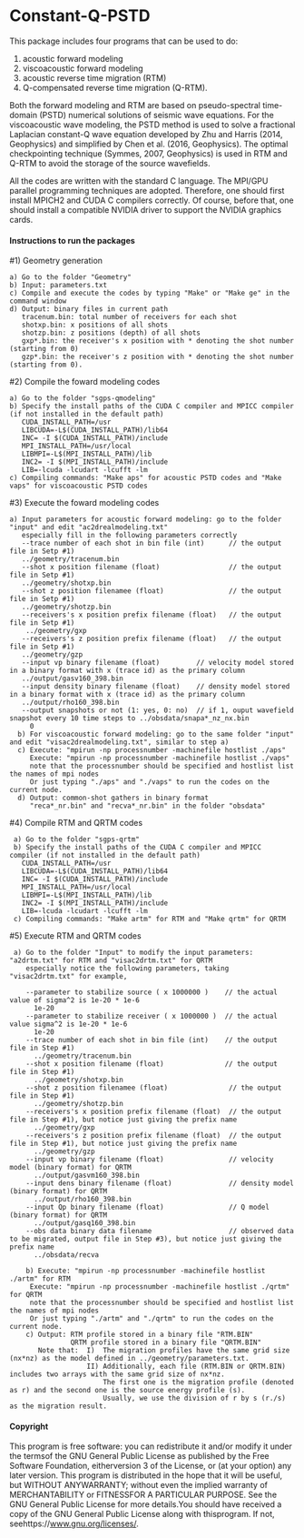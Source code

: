 # Constant-Q-PSTD

This package includes four programs that can be used to do:

1) acoustic forward modeling
2) viscoacoustic forward modeling
3) acoustic reverse time migration (RTM)
4) Q-compensated reverse time migration (Q-RTM).

Both the forward modeling and RTM are based on pseudo-spectral time-domain (PSTD) numerical solutions of seismic wave equations. For the viscoacoustic wave modeling, the PSTD method is used to solve a fractional Laplacian constant-Q wave equation developed by Zhu and Harris (2014, Geophysics) and simplified by Chen et al. (2016, Geophysics). The optimal checkpointing technique (Symmes, 2007, Geophysics) is used in RTM and Q-RTM to avoid the storage of the source wavefields. 

All the codes are written with the standard C language. The MPI/GPU parallel programming techniques are adopted. Therefore, one should first install MPICH2 and CUDA C compilers correctly. Of course, before that, one should install a compatible NVIDIA driver to support the NVIDIA graphics cards.

#### Instructions to run the packages ###

#1) Geometry generation

    a) Go to the folder "Geometry"
    b) Input: parameters.txt
    c) Compile and execute the codes by typing "Make" or "Make ge" in the command window
    d) Output: binary files in current path 
       tracenum.bin: total number of receivers for each shot
       shotxp.bin: x positions of all shots
       shotzp.bin: z positions (depth) of all shots
       gxp*.bin: the receiver's x position with * denoting the shot number (starting from 0)
       gzp*.bin: the receiver's z position with * denoting the shot number (starting from 0).

#2) Compile the foward modeling codes

    a) Go to the folder "sgps-qmodeling"
    b) Specify the install paths of the CUDA C compiler and MPICC compiler (if not installed in the default path) 
       CUDA_INSTALL_PATH=/usr
       LIBCUDA=-L$(CUDA_INSTALL_PATH)/lib64
       INC= -I $(CUDA_INSTALL_PATH)/include
       MPI_INSTALL_PATH=/usr/local
       LIBMPI=-L$(MPI_INSTALL_PATH)/lib
       INC2= -I $(MPI_INSTALL_PATH)/include
       LIB=-lcuda -lcudart -lcufft -lm
    c) Compiling commands: "Make aps" for acoustic PSTD codes and "Make vaps" for viscoacoustic PSTD codes
  
 #3) Execute the foward modeling codes
 
    a) Input parameters for acoustic forward modeling: go to the folder "input" and edit "ac2drealmodeling.txt" 
       especially fill in the following parameters correctly     
       --trace number of each shot in bin file (int)      // the output file in Setp #1)
       ../geometry/tracenum.bin
       --shot x position filename (float)                 // the output file in Setp #1)
       ../geometry/shotxp.bin
       --shot z position filenamee (float)                // the output file in Setp #1)
       ../geometry/shotzp.bin
       --receivers's x position prefix filename (float)   // the output file in Setp #1)
        ../geometry/gxp
       --receivers's z position prefix filename (float)   // the output file in Setp #1)
       ../geometry/gzp
       --input vp binary filename (float)         // velocity model stored in a binary format with x (trace id) as the primary column
       ../output/gasv160_398.bin
       --input density binary filename (float)    // density model stored in a binary format with x (trace id) as the primary column
       ../output/rho160_398.bin
       --output snapshots or not (1: yes, 0: no)  // if 1, ouput wavefield snapshot every 10 time steps to ../obsdata/snapa*_nz_nx.bin
         0
      b) For viscoacoustic forward modeling: go to the same folder "input" and edit "visac2drealmodeling.txt", similar to step a)
      c) Execute: "mpirun -np processnumber -machinefile hostlist ./aps" 
         Execute: "mpirun -np processnumber -machinefile hostlist ./vaps" 
         note that the processnumber should be specified and hostlist list the names of mpi nodes
         Or just typing "./aps" and "./vaps" to run the codes on the current node.
      d) Output: common-shot gathers in binary format
         "reca*_nr.bin" and "recva*_nr.bin" in the folder "obsdata"
         
   #4) Compile RTM and QRTM codes
   
     a) Go to the folder "sgps-qrtm"
     b) Specify the install paths of the CUDA C compiler and MPICC compiler (if not installed in the default path) 
       CUDA_INSTALL_PATH=/usr
       LIBCUDA=-L$(CUDA_INSTALL_PATH)/lib64
       INC= -I $(CUDA_INSTALL_PATH)/include
       MPI_INSTALL_PATH=/usr/local
       LIBMPI=-L$(MPI_INSTALL_PATH)/lib
       INC2= -I $(MPI_INSTALL_PATH)/include
       LIB=-lcuda -lcudart -lcufft -lm
     c) Compiling commands: "Make artm" for RTM and "Make qrtm" for QRTM
     
   #5) Execute RTM and QRTM codes
   
     a) Go to the folder "Input" to modify the input parameters: "a2drtm.txt" for RTM and "visac2drtm.txt" for QRTM
        especially notice the following parameters, taking "visac2drtm.txt" for example,
        
        --parameter to stabilize source ( x 1000000 )    // the actual value of sigma^2 is 1e-20 * 1e-6
          1e-20
        --parameter to stabilize receiver ( x 1000000 )  // the actual value sigma^2 is 1e-20 * 1e-6
          1e-20
        --trace number of each shot in bin file (int)    // the output file in Step #1)
          ../geometry/tracenum.bin
        --shot x position filename (float)               // the output file in Step #1)
          ../geometry/shotxp.bin
        --shot z position filenamee (float)               // the output file in Step #1)
          ../geometry/shotzp.bin
        --receivers's x position prefix filename (float)  // the output file in Step #1), but notice just giving the prefix name
          ../geometry/gxp
        --receivers's z position prefix filename (float)  // the output file in Step #1), but notice just giving the prefix name
          ../geometry/gzp
        --input vp binary filename (float)                // velocity model (binary format) for QRTM
          ../output/gasvm160_398.bin
        --input dens binary filename (float)              // density model (binary format) for QRTM
          ../output/rho160_398.bin
        --input Qp binary filename (float)                // Q model (binary format) for QRTM
          ../output/gasq160_398.bin
        --obs data binary data filename                   // observed data to be migrated, output file in Step #3), but notice just giving the prefix name
          ../obsdata/recva
          
        b) Execute: "mpirun -np processnumber -machinefile hostlist ./artm" for RTM 
         Execute: "mpirun -np processnumber -machinefile hostlist ./qrtm" for QRTM 
         note that the processnumber should be specified and hostlist list the names of mpi nodes
         Or just typing "./artm" and "./qrtm" to run the codes on the current node.
        c) Output: RTM profile stored in a binary file "RTM.BIN"
                   QRTM profile stored in a binary file "QRTM.BIN"
           Note that:  I)  The migration profiles have the same grid size (nx*nz) as the model defined in ../geometry/parameters.txt.
                       II) Additionally, each file (RTM.BIN or QRTM.BIN) includes two arrays with the same grid size of nx*nz.
                           The first one is the migration profile (denoted as r) and the second one is the source energy profile (s). 
                           Usually, we use the division of r by s (r./s) as the migration result.
                           
 #### Copyright
   This program is free software: you can redistribute it and/or modify it under the termsof the GNU General Public License as published by the Free Software Foundation, eitherversion 3 of the License, or (at your option) any later version. This program is distributed in the hope that it will be useful, but WITHOUT ANYWARRANTY; without even the implied warranty of MERCHANTABILITY or FITNESSFOR A PARTICULAR PURPOSE. See the GNU General Public License for more details.You should have received a copy of the GNU General Public License along with thisprogram. If not, seehttps://www.gnu.org/licenses/.
     
                       
           
    
     
      

       




